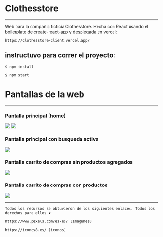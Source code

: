 # Clothesstore
----
Web para la compañia ficticia Clothesstore.
Hecha con React usando el boilerplate de create-react-app y desplegada en vercel:
```
https://clothesstore-client.vercel.app/
```
## instructuvo para correr el proyecto:

`$ npm install`

`$ npm start`

# Pantallas de la web
----

### Pantalla principal (home)

![](https://res.cloudinary.com/dc3i4vyci/image/upload/v1654729026/a3z3v7yrdqd4vtc6djj7.png)
![](https://res.cloudinary.com/dc3i4vyci/image/upload/v1654729066/xcmzw8acsiwgallgj8qq.png)

### Pantalla principal con busqueda activa

![](https://res.cloudinary.com/dc3i4vyci/image/upload/v1654729122/ar7kpl0zwpykrk2d4eil.png)

### Pantalla carrito de compras sin productos agregados

![](https://res.cloudinary.com/dc3i4vyci/image/upload/v1654729178/uaqaato5z94uxykbznzv.png)

### Pantalla carrito de compras con productos

![](https://res.cloudinary.com/dc3i4vyci/image/upload/v1654729213/rwrturnisicutvgcqjgd.png)

----
```
Todos los recursos se obtuvieron de los siguientes enlaces. Todos los derechos para ellos ❤

https://www.pexels.com/es-es/ (imagenes)

https://iconos8.es/ (iconos)
```
